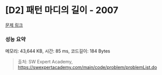 # [D2] 패턴 마디의 길이 - 2007 

[문제 링크](https://swexpertacademy.com/main/code/problem/problemDetail.do?contestProbId=AV5P1kNKAl8DFAUq) 

### 성능 요약

메모리: 43,644 KB, 시간: 85 ms, 코드길이: 184 Bytes



> 출처: SW Expert Academy, https://swexpertacademy.com/main/code/problem/problemList.do